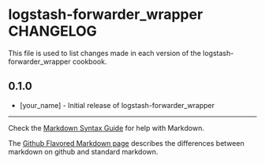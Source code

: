 logstash-forwarder_wrapper CHANGELOG
====================================

This file is used to list changes made in each version of the logstash-forwarder_wrapper cookbook.

0.1.0
-----
- [your_name] - Initial release of logstash-forwarder_wrapper

- - -
Check the [Markdown Syntax Guide](http://daringfireball.net/projects/markdown/syntax) for help with Markdown.

The [Github Flavored Markdown page](http://github.github.com/github-flavored-markdown/) describes the differences between markdown on github and standard markdown.
